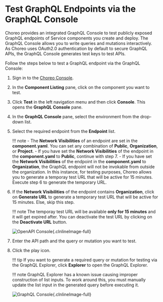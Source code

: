 # Test GraphQL Endpoints via the GraphQL Console

Choreo provides an integrated GraphQL Console to test publicly exposed GraphQL endpoints of Service components you create and deploy. The GraphQL Console allows you to write queries and mutations interactively. As Choreo uses OAuth2.0 authentication by default to secure GraphQL APIs, the GraphQL Console generates test keys to test APIs.

Follow the steps below to test a GraphQL endpoint via the GraphQL Console:

1. Sign in to the [Choreo Console](https://console.choreo.dev/).

2. In the **Component Listing** pane, click on the component you want to test.

3. Click **Test** in the left navigation menu and then click **Console**. This opens the **GraphQL Console** pane.

4. In the **GraphQL Console** pane, select the environment from the drop-down list.

5. Select the required endpoint from the **Endpoint** list.

    !!! note
        - The **Network Visibilities** of an endpoint are set in the **component.yaml**. You can set any combination of **Public**, **Organization**, or **Project**.
        - If you have set the **Network Visibilities** of the endpoint in the **component.yaml** to **Public**, continue with step 7. 
        - If you have set the **Network Visibilities** of the endpoint in the **component.yaml** to **Organization**, the GraphQL endpoint will not be invokable from outside the organization. In this instance, for testing purposes, Choreo allows you to generate a temporay test URL that will be active for 15 minutes. Execute step 6 to generate the temporary URL. 
        
6. If the **Network Visibilities** of the endpoint contains **Organization**, click on **Generate URL** to generate a temporary test URL that will be active for 15 minutes. Else, skip this step. 

    !!! note
        The temporay test URL will be available **only for 15 minutes** and it will get expired after. You can deactivate the test URL by clicking on the **Deactivate URL** button.

    ![OpenAPI Console](../assets/img/testing/graphql-console-org.png){.cInlineImage-full}

7. Enter the API path and the query or mutation you want to test.

8. Click the play icon.

    !!! tip
        If you want to generate a required query or mutation for testing via the GraphQL Explorer, click **Explorer** to open the GraphQL Explorer.
    
    !!! note
         GraphQL Explorer has a known issue causing improper construction of list inputs. To work around this, you must manually update the list input in the generated query before executing it.

    ![GraphQL Console](../assets/img/testing/graphql-console.png){.cInlineImage-full}
